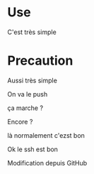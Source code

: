 # Use

C'est très simple

# Precaution

Aussi très simple

On va le push

ça marche ?

Encore ?

là normalement c'ezst bon 

Ok le ssh est bon

Modification depuis GitHub

